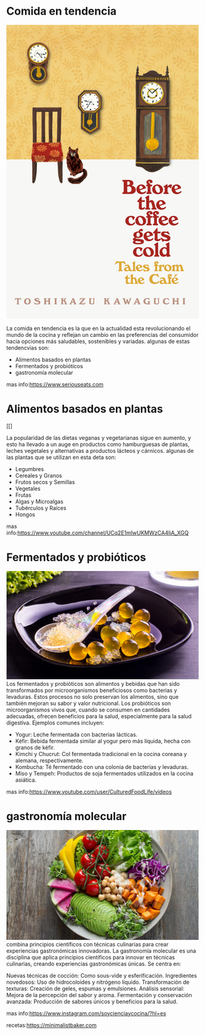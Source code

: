 # Comida en tendencia
![img.png](img.png)

 La comida en tendencia es la que en la actualidad esta revolucionando el mundo de la cocina y reflejan un cambio en las preferencias del consumidor hacia opciones más saludables, sostenibles y variadas. algunas de estas tendencvias son:
 - Alimentos basados en plantas
 - Fermentados y probióticos
 - gastronomía molecular
 
mas info:https://www.seriouseats.com
# Alimentos basados en plantas
[[![]()]


 La popularidad de las dietas veganas y vegetarianas sigue en aumento, y esto ha llevado a un auge en productos como hamburguesas de plantas, leches vegetales y alternativas a productos lácteos y cárnicos. algunas de las plantas que se utilizan en esta deta son:

- Legumbres
- Cereales y Granos
- Frutos secos y Semillas
- Vegetales
- Frutas
- Algas y Microalgas
- Tubérculos y Raíces
- Hongos

mas info:https://www.youtube.com/channel/UCq2E1mIwUKMWzCA4liA_XGQ
 

# Fermentados y probióticos
![img_2.png](img_7.png)
    Los fermentados y probióticos son alimentos y bebidas que han sido transformados por microorganismos beneficiosos como bacterias y levaduras. Estos procesos no solo preservan los alimentos, sino que también mejoran su sabor y valor nutricional. Los probióticos son microorganismos vivos que, cuando se consumen en cantidades adecuadas, ofrecen beneficios para la salud, especialmente para la salud digestiva.
Ejemplos comunes incluyen:

- Yogur: Leche fermentada con bacterias lácticas.
- Kéfir: Bebida fermentada similar al yogur pero más líquida, hecha con granos de kéfir.
- Kimchi y Chucrut: Col fermentada tradicional en la cocina coreana y alemana, respectivamente.
- Kombucha: Té fermentado con una colonia de bacterias y levaduras.
- Miso y Tempeh: Productos de soja fermentados utilizados en la cocina asiática. 

mas info:https://www.youtube.com/user/CulturedFoodLife/videos
# gastronomía molecular
![img_3.png](img_8.png)
 combina principios científicos con técnicas culinarias para crear experiencias gastronómicas innovadoras.
  La gastronomía molecular es una disciplina que aplica principios científicos para innovar en técnicas culinarias, creando experiencias gastronómicas únicas. Se centra en:

Nuevas técnicas de cocción: Como sous-vide y esferificación.
Ingredientes novedosos: Uso de hidrocoloides y nitrógeno líquido.
Transformación de texturas: Creación de geles, espumas y emulsiones.
Análisis sensorial: Mejora de la percepción del sabor y aroma.
Fermentación y conservación avanzada: Producción de sabores únicos y beneficios para la salud.

mas info:https://www.instagram.com/soycienciaycocina/?hl=es

recetas:https://minimalistbaker.com
